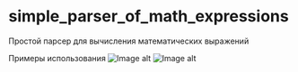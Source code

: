 # simple_parser_of_math_expressions
Простой парсер для вычисления математических выражений

Примеры использования
![Image alt](https://github.com/mamkad/simple_parser_of_math_expressions/example1.jpg)
![Image alt](https://github.com/mamkad/simple_parser_of_math_expressions/example2.jpg)
